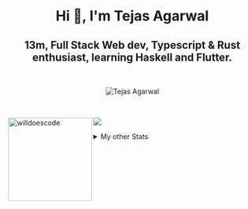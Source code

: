 <h1 align="center"> Hi 👋, I'm Tejas Agarwal    </h1>
<h2 align="center"> 13m, Full Stack Web dev, Typescript & Rust 
enthusiast, learning Haskell and Flutter. </h2>

<br />

<p align="center">
<img src="https://github-profile-trophy.vercel.app/?username=tejasag&theme=onedark&margin-w=15&margin-h=15&column=7" alt="Tejas Agarwal" /></a>
</p>

<br />
<p align="center">
<div>
<img height="170" align="left" src="https://github-readme-stats.vercel.app/api?username=tejasag&count_private=true&include_all_commits=true&theme=onedark" alt="willdoescode" />
<img src="https://github-readme-stats.vercel.app/api/top-langs/?username=tejasag&layout=compact&theme=onedark&langs_count=15" />
</div>
</p>

<details>
<summary>My other Stats</summary>
<!--START_SECTION:waka-->
![Profile Views](http://img.shields.io/badge/Profile%20Views-11-blue)

![Lines of code](https://img.shields.io/badge/From%20Hello%20World%20I%27ve%20Written-429253%20lines%20of%20code-blue)

**🐱 My Github Data** 

> 🏆 207 Contributions in the Year 2021
 > 
> 📦 9.7 kB Used in Github's Storage 
 > 
> 🚫 Not Opted to Hire
 > 
> 📜 25 Public Repositories 
 > 
> 🔑 4 Private Repositories  
 > 
**I'm an Early 🐤** 

```text
🌞 Morning    6 commits      █████░░░░░░░░░░░░░░░░░░░░   21.43% 
🌆 Daytime    11 commits     █████████░░░░░░░░░░░░░░░░   39.29% 
🌃 Evening    11 commits     █████████░░░░░░░░░░░░░░░░   39.29% 
🌙 Night      0 commits      ░░░░░░░░░░░░░░░░░░░░░░░░░   0.0%

```
📅 **I'm Most Productive on Thursday** 

```text
Monday       1 commits      █░░░░░░░░░░░░░░░░░░░░░░░░   3.57% 
Tuesday      5 commits      ████░░░░░░░░░░░░░░░░░░░░░   17.86% 
Wednesday    3 commits      ██░░░░░░░░░░░░░░░░░░░░░░░   10.71% 
Thursday     8 commits      ███████░░░░░░░░░░░░░░░░░░   28.57% 
Friday       3 commits      ██░░░░░░░░░░░░░░░░░░░░░░░   10.71% 
Saturday     4 commits      ███░░░░░░░░░░░░░░░░░░░░░░   14.29% 
Sunday       4 commits      ███░░░░░░░░░░░░░░░░░░░░░░   14.29%

```


📊 **This Week I Spent My Time On** 

```text
⌚︎ Time Zone: Asia/Kolkata

💬 Programming Languages: 
Rust                     4 hrs 11 mins       ██████████████████░░░░░░░   71.98% 
TypeScript               46 mins             ███░░░░░░░░░░░░░░░░░░░░░░   13.38% 
VimL                     18 mins             █░░░░░░░░░░░░░░░░░░░░░░░░   5.19% 
GraphQL                  13 mins             █░░░░░░░░░░░░░░░░░░░░░░░░   3.93% 
TOML                     9 mins              ░░░░░░░░░░░░░░░░░░░░░░░░░   2.82%

🔥 Editors: 
CLion                    4 hrs 38 mins       ████████████████████░░░░░   79.69% 
VS Code                  42 mins             ███░░░░░░░░░░░░░░░░░░░░░░   12.25% 
WebStorm                 28 mins             ██░░░░░░░░░░░░░░░░░░░░░░░   8.06%

🐱‍💻 Projects: 
nessie                   3 hrs 54 mins       ████████████████░░░░░░░░░   67.14% 
kibbeh                   28 mins             ██░░░░░░░░░░░░░░░░░░░░░░░   8.06% 
pagurus                  27 mins             ██░░░░░░░░░░░░░░░░░░░░░░░   7.96% 
dogehouse                23 mins             █░░░░░░░░░░░░░░░░░░░░░░░░   6.64% 
.config                  18 mins             █░░░░░░░░░░░░░░░░░░░░░░░░   5.19%

💻 Operating System: 
Linux                    5 hrs 48 mins       █████████████████████████   100.0%

```


<!--END_SECTION:waka-->
</details>

